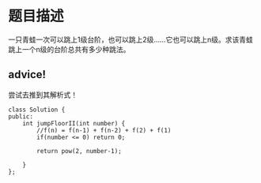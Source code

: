 # 题目描述
一只青蛙一次可以跳上1级台阶，也可以跳上2级……它也可以跳上n级。求该青蛙跳上一个n级的台阶总共有多少种跳法。

## advice!
尝试去推到其解析式！

```
class Solution {
public:
    int jumpFloorII(int number) {
        //f(n) = f(n-1) + f(n-2) + f(2) + f(1)
        if(number <= 0) return 0;
        
        return pow(2, number-1);

    }
};

```